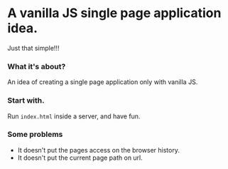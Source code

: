 # A vanilla JS single page application idea.
Just that simple!!!

### What it's about?
An idea of creating a single page application only with vanilla JS.

### Start with.
Run `index.html` inside a server, and have fun.

### Some problems
- It doesn't put the pages access on the browser history.
- It doesn't put the current page path on url.
